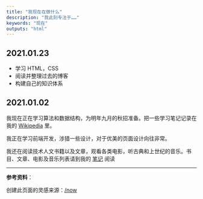 ```yaml
---
title: "我现在在做什么"
description: "我此刻专注于……"
keywords: "现在"
outputs: "html"
---
```


## 2021.01.23

- 学习 HTML，CSS
- 阅读并整理过去的博客
- 构建自己的知识体系

## 2021.01.02

我现在正在学习算法和数据结构，为明年九月的秋招准备。把一些学习笔记记录在我的 [Wikipedia](https://wiki.yidajiabei.xyz/ads) 里。

我正在学习前端开发，涉猎一些设计，对于优美的页面设计向往非常。

我还在阅读技术人文书籍以及文章，观看各类电影，听古典和上世纪的音乐。书目、文章、电影及音乐列表请到我的 [笔记](https://note.yidajiabei.xyz) 阅读

---

**参考资料**：

创建此页面的灵感来源：[/now](https://nownownow.com/about)
